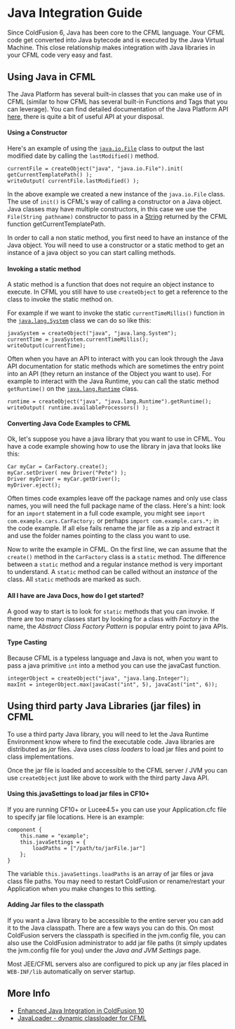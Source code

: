 # Java Integration Guide

Since ColdFusion 6, Java has been core to the CFML language. Your CFML code get converted into Java bytecode and is executed by the Java Virtual Machine. This close relationship makes integration with Java libraries in your CFML code very easy and fast.

## Using Java in CFML

The Java Platform has several built-in classes that you can make use of in CFML (similar to how CFML has several built-in Functions and Tags that you can leverage). You can find detailed documentation of the Java Platform API [here](http://docs.oracle.com/javase/8/docs/api/index.html), there is quite a bit of useful API at your disposal.

#### Using a Constructor

Here's an example of using the [`java.io.File`](http://javadocs.org/java.io.File) class to output the last modified date by calling the `lastModified()` method.

	currentFile = createObject("java", "java.io.File").init( getCurrentTemplatePath() );
	writeOutput( currentFile.lastModified() );

In the above example we created a new instance of the `java.io.File` class. The use of `init()` is CFML's way of calling a constructor on a Java object. Java classes may have multiple constructors, in this case we use the `File(String pathname)` constructor to pass in a [String](http://javadocs.org/string) returned by the CFML function getCurrentTemplatePath.

In order to call a non static method, you first need to have an instance of the Java object. You will need to use a constructor or a static method to get an instance of a java object so you can start calling methods.

#### Invoking a static method

A static method is a function that does not require an object instance to execute. In CFML you still have to use `createObject` to get a reference to the class to invoke the static method on.

For example if we want to invoke the static `currentTimeMillis()` function in the [`java.lang.System`](http://javadocs.org/java.lang.System) class
we can do so like this:

	javaSystem = createObject("java", "java.lang.System");
	currentTime = javaSystem.currentTimeMillis();
	writeOutput(currentTime);

Often when you have an API to interact with you can look through the Java API documentation for static methods which are sometimes the entry point into an API (they return an instance of the Object you want to use). For example to interact with the Java Runtime, you can call the static method `getRuntime()` on the [`java.lang.Runtime`](http://javadocs.org/runtime) class.

	runtime = createObject("java", "java.lang.Runtime").getRuntime();
	writeOutput( runtime.availableProcessors() );

#### Converting Java Code Examples to CFML 

Ok, let's suppose you have a java library that you want to use in CFML. You have a code example showing how to use the library in java that looks like this:

	Car myCar = CarFactory.create();
	myCar.setDriver( new Driver("Pete") );
	Driver myDriver = myCar.getDriver();
	myDriver.eject();

Often times code examples leave off the package names and only use class names, you will need the full package name of the class. Here's a hint: look for an `import` statement in a full code example, you might see `import com.example.cars.CarFactory;` or perhaps `import com.example.cars.*;` in the code example. If all else fails rename the jar file as a zip and extract it and use the folder names pointing to the class you want to use.

Now to write the example in CFML. On the first line, we can assume that the `create()` method in the `CarFactory` class is a `static` method. The difference between a `static` method and a regular instance method is very important to understand. A `static` method can be called without an _instance_ of the class. All `static` methods are marked as such.  

#### All I have are Java Docs, how do I get started?
	
A good way to start is to look for `static` methods that you can invoke. If there are too many classes start by looking for a class with _Factory_ in the name, the _Abstract Class Factory Pattern_ is popular entry point to java APIs.  

#### Type Casting 

Because CFML is a typeless language and Java is not, when you want to pass a java primitive `int` into a method you can use the javaCast function.

	integerObject = createObject("java", "java.lang.Integer");
	maxInt = integerObject.max(javaCast("int", 5), javaCast("int", 6));

## Using third party Java Libraries (jar files) in CFML

To use a third party Java library, you will need to let the Java Runtime Environment know where to find the executable code. Java libraries are distributed as _jar_ files. Java uses _class loaders_ to load jar files and point to class implementations.

Once the jar file is loaded and accessible to the CFML server / JVM you can use `createObject` just like above to work with the third party Java API.

#### Using this.javaSettings to load jar files in CF10+

If you are running CF10+ or Lucee4.5+ you can use your Application.cfc file to specify jar file locations. Here is an example:

	component {
		this.name = "example";
		this.javaSettings = {
			loadPaths = ["/path/to/jarFile.jar"]
		};
	}

The variable `this.javaSettings.loadPaths` is an array of jar files or java class file paths. You may need to restart ColdFusion or rename/restart your Application when you make changes to this setting.

#### Adding Jar files to the classpath

If you want a Java library to be accessible to the entire server you can add it to the Java classpath. There are a few ways you can do this. On most ColdFusion servers the classpath is specified in the jvm.config file, you can also use the ColdFusion administrator to add jar file paths (it simply updates the jvm.config file for you) under the _Java and JVM Settings_ page.

Most JEE/CFML servers also are configured to pick up any jar files placed in `WEB-INF/lib` automatically on server startup.

## More Info

* [Enhanced Java Integration in ColdFusion 10](http://help.adobe.com/en_US/ColdFusion/10.0/Developing/WSe61e35da8d318518-106e125d1353e804331-8000.html)
* [JavaLoader - dynamic classloader for CFML](https://github.com/markmandel/JavaLoader)
